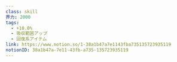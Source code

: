 ```yaml
---
class: skill
界力: 2000
tags:
  - +10.0%
  - 吸収範囲アップ
  - 回復系アイテム
link: https://www.notion.so/1-38a1b47a7e1143fba735135723935119
notionID: 38a1b47a-7e11-43fb-a735-135723935119
---
```


